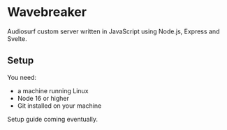 # Wavebreaker
Audiosurf custom server written in JavaScript using Node.js, Express and Svelte.

## Setup
You need:
- a machine running Linux
- Node 16 or higher
- Git installed on your machine

Setup guide coming eventually.
